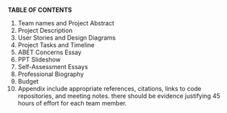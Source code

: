 **TABLE OF CONTENTS**
1. Team names and Project Abstract
2. Project Description
3. User Stories and Design Diagrams
4. Project Tasks and Timeline 
5. ABET Concerns Essay
6. PPT Slideshow
7. Self-Assessment Essays
8. Professional Biography
9. Budget
10. Appendix
include appropriate references, citations, links to code repositories, and meeting notes.
there should be evidence justifying 45 hours of effort for each team member.
